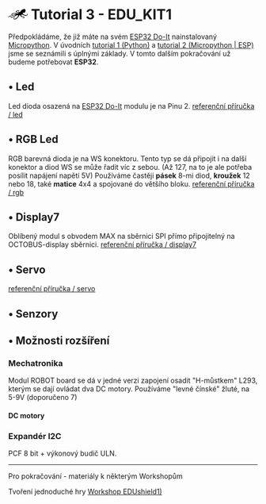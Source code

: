 # ![logo](img/logo_small.png) Tutorial 3 - EDU_KIT1

Předpokládáme, že již máte na svém [ESP32 Do-It](/esp32/#modul-esp32-doit-2x15) nainstalovaný [Micropython](/install). V úvodních [tutorial 1 (Python)](/tutorial1-python) a [tutorial 2 (Micropython | ESP)](/tutorial2-micropython-esp) jsme se seznámili s úplnými základy. V tomto dalším pokračování už budeme potřebovat **ESP32**. 

## • Led

Led dioda osazená na [ESP32 Do-It](/esp32/#modul-esp32-doit-2x15) modulu je na Pinu 2.
[referenční příručka / led](/basicdoc/#led)

## • RGB Led

RGB barevná dioda je na WS konektoru. Tento typ se dá připojit i na další konektor a diod WS se může řadit víc z sebou. (Až 127, na to je ale potřeba posílit napájení napětí 5V) Používáme častěji **pásek** 8-mi diod, **kroužek** 12 nebo 18, také **matice** 4x4 a spojované do většího bloku.
[referenční příručka / rgb](/basicdoc/#rgb)

## • Display7

Oblíbený modul s obvodem MAX na sběrnici SPI přímo připojitelný na OCTOBUS-display sběrnici.
[referenční příručka / display7](/basicdoc/#led)

## • Servo

[referenční příručka / servo](/basicdoc/#servo)

## • Senzory

## • Možnosti rozšíření

### Mechatronika

Modul ROBOT board se dá v jedné verzi zapojení osadit "H-můstkem" L293, kterým se dají ovládat dva DC motory. Používáme "levné čínské" žluté, na 5-9V (doporučeno 7)

#### DC motory

### Expandér I2C
PCF 8 bit + výkonový budič ULN. 

---

Pro pokračování - materiály k některým Workshopům

Tvoření jednoduché hry [Workshop EDUshield1)](/ws-edushield1)